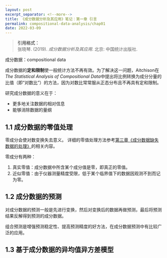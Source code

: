 ```yaml
---
layout: post
excerpt_separator: <!--more-->
title: 《成分数据分析及其应用》笔记：第一章 引言
permalink: compositional-data-analysis/chap01
date: 2022-03-09
---
```


<blockquote>
  <b>引用格式：</b><br>
  张晓琴. (2019). <i>成分数据分析及其应用</i>. 北京: 中国统计出版社.
</blockquote>

成分数据：compositional data

成分数据的**定和限制**使一般统计方法不再有效。为了解决这一问题，Aitchison在*The Statistical Analysis of Compositional Data*中提出将比例转换为成分分量的比值（即“对数比”）的方法，因为对数比常常服从正态分布且不再具有定和限制。

研究成分数据的意义在于：

- 更多地关注数据的相对信息
- 能够消除数据的量纲

## 1.1   成分数据的零值处理

零成分会使对数变换失去意义。<span class="sidenote-number"></span> 
<span class="sidenote">详细的零值处理方法参考<a href="https://conchaespina.github.io/compositional-data-analysis/chap03">第三章《成分数据缺失数据的处理》</a>的相关内容。</span>

零成分有两种：

1. 真实零值：成分数据中所含某个成分值是零，即真正的零值。
2. 近似零值：由于仪器测量精度受限，低于某个临界值下的数据因观测不到而记为零。

## 1.2   成分数据的预测

对成分数据的预测一般是先进行变换，然后对变换后的数据再做预测，最后将预测结果反解得到预测的成分数据。

组合预测是增强预测稳定性、提高预测精度的好方法，在成分数据预测中有比较广泛的应用。

## 1.3   基于成分数据的异均值异方差模型

























